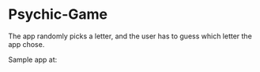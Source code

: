 # Psychic-Game

The app randomly picks a letter, and the user has to guess which letter the app chose.

Sample app at:
